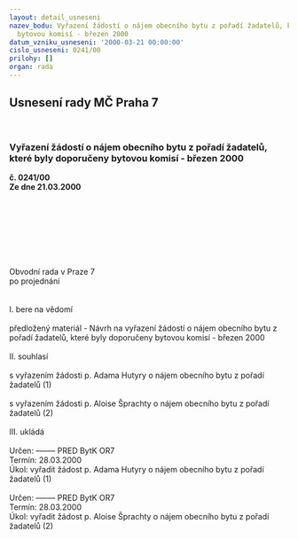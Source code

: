 ```yaml
---
layout: detail_usneseni
nazev_bodu: Vyřazení žádostí o nájem obecního bytu z pořadí žadatelů, které byly doporučeny
  bytovou komisí - březen 2000
datum_vzniku_usneseni: '2000-03-21 00:00:00'
cislo_usneseni: 0241/00
prilohy: []
organ: rada
---
```

<div id="ucUsn_pList" class="usn">
	<span><h2>Usnesení rady MČ Praha 7 </h2>
<br></span><div class="standBody">
<span><h3>Vyřazení žádostí o nájem obecního bytu z pořadí žadatelů, které byly doporučeny bytovou komisí - březen 2000</h3></span><div class="center">
		<strong>č. 0241/00</strong><br>
	</div>
<div class="center">
		<strong>Ze dne 21.03.2000</strong><br><br>
	</div>
<br><br><br><br><br><br><br>Obvodní rada v Praze 7<br>po projednání<br><br><br>I.	bere na vědomí<br><br> předložený materiál - Návrh na vyřazení žádostí o nájem obecního bytu z pořadí žadatelů, které byly doporučeny bytovou komisí - březen 2000<br><br>II.	souhlasí <br><br>s vyřazením žádosti p. Adama Hutyry o nájem obecního bytu z pořadí žadatelů (1)<br><br>s vyřazením žádosti p. Aloise Šprachty o nájem obecního bytu z pořadí žadatelů (2)<br><br>III.	ukládá <br><br> Určen:	–––––	PRED BytK OR7<br>Termín: 28.03.2000<br>Úkol:	vyřadit žádost p. Adama Hutyry o nájem obecního bytu z pořadí žadatelů (1)<br> <br> Určen:	–––––	PRED BytK OR7<br>Termín: 28.03.2000<br>Úkol:	vyřadit  žádost p. Aloise Šprachty o nájem obecního bytu z pořadí žadatelů (2)<br> <br><br><br><br> </div>
</div>